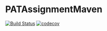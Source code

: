 # PATAssignmentMaven
[![Build Status](https://app.travis-ci.com/Rahul-Tandon-17/PATAssignmentMaven.svg?branch=master)](https://app.travis-ci.com/Rahul-Tandon-17/PATAssignmentMaven)
[![codecov](https://codecov.io/gh/Rahul-Tandon-17/PATAssignmentMaven/branch/master/graph/badge.svg?token=7TFJ0G1YP0)](https://codecov.io/gh/Rahul-Tandon-17/PATAssignmentMaven)
